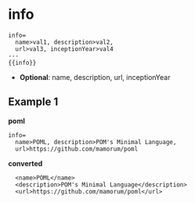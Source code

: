 # info
```
info=
  name>val1, description>val2,
  url>val3, inceptionYear>val4
---
{{info}}
```

- **Optional**: name, description, url, inceptionYear


## Example 1
**poml**
```
info=
  name>POML, description>POM's Minimal Language,
  url>https://github.com/mamorum/poml
```

**converted**
```
  <name>POML</name>
  <description>POM's Minimal Language</description>
  <url>https://github.com/mamorum/poml</url>
```


